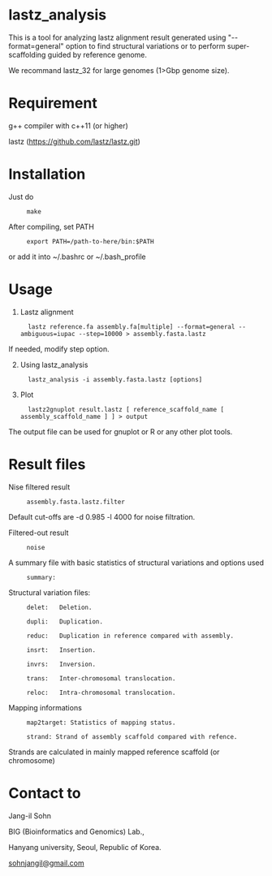 # lastz_analysis
This is a tool for analyzing lastz alignment result generated using "--format=general" option to find structural variations or to perform super-scaffolding guided by reference genome.

We recommand lastz_32 for large genomes (1>Gbp genome size).


# Requirement
g++ compiler with c++11 (or higher)

lastz (https://github.com/lastz/lastz.git)


# Installation
Just do

         make

After compiling, set PATH

         export PATH=/path-to-here/bin:$PATH

or add it into ~/.bashrc or ~/.bash_profile


# Usage

1. Lastz alignment

         lastz reference.fa assembly.fa[multiple] --format=general --ambiguous=iupac --step=10000 > assembly.fasta.lastz

If needed, modify step option.

2. Using lastz_analysis

         lastz_analysis -i assembly.fasta.lastz [options]

3. Plot

         lastz2gnuplot result.lastz [ reference_scaffold_name [ assembly_scaffold_name ] ] > output

The output file can be used for gnuplot or R or any other plot tools.

# Result files

Nise filtered result

         assembly.fasta.lastz.filter

Default cut-offs are -d 0.985 -l 4000 for noise filtration.


Filtered-out result

         noise

A summary file with basic statistics of structural variations and options used

         summary: 


Structural variation files:

         delet:   Deletion.

         dupli:   Duplication.

         reduc:   Duplication in reference compared with assembly.

         insrt:   Insertion.

         invrs:   Inversion.

         trans:   Inter-chromosomal translocation.

         reloc:   Intra-chromosomal translocation.

Mapping informations

         map2target: Statistics of mapping status.

         strand: Strand of assembly scaffold compared with refence.

Strands are calculated in mainly mapped reference scaffold (or chromosome)

# Contact to

Jang-il Sohn

BIG (Bioinformatics and Genomics) Lab.,

Hanyang university, Seoul, Republic of Korea.

sohnjangil@gmail.com
